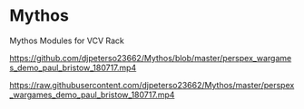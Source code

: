 # Mythos
Mythos Modules for VCV Rack

https://github.com/djpeterso23662/Mythos/blob/master/perspex_wargames_demo_paul_bristow_180717.mp4


https://raw.githubusercontent.com/djpeterso23662/Mythos/master/perspex_wargames_demo_paul_bristow_180717.mp4

